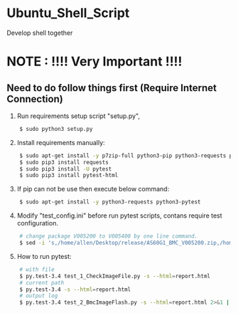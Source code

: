 # Ubuntu_Shell_Script
Develop shell together

# NOTE : !!!! Very Important !!!!
## Need to do follow things first (Require Internet Connection)

1. Run requirements setup script "setup.py",
```sh
    $ sudo python3 setup.py
```

2. Install requirements manually:
```sh
    $ sudo apt-get install -y p7zip-full python3-pip python3-requests python3-pytest
    $ sudo pip3 install requests
    $ sudo pip3 install -U pytest
    $ sudo pip3 install pytest-html
```

3. If pip can not be use then execute below command:
```sh
    $ sudo apt-get install -y python3-requests python3-pytest
```

4. Modify "test_config.ini" before run pytest scripts,
    contans require test configuration.
```sh
    # change package V005200 to V005400 by one line command.
    $ sed -i 's,/home/allen/Desktop/release/AS60G1_BMC_V005200.zip,/home/allen/Desktop/release/AS60G1_BMC_V005400.zip,g' test_config.ini
```

5. How to run pytest:
```sh
    # with file
    $ py.test-3.4 test_1_CheckImageFile.py -s --html=report.html
    # current path
    $ py.test-3.4 -s --html=report.html
    # output log
    $ py.test-3.4 test_2_BmcImageFlash.py -s --html=report.html 2>&1 | tee output_report.log
```
